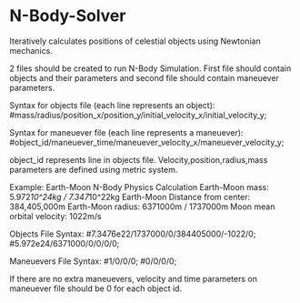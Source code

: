 # N-Body-Solver
Iteratively calculates positions of celestial objects using Newtonian mechanics. 

2 files should be created to run N-Body Simulation. First file should contain objects and their parameters and second file should contain maneuever parameters.

Syntax for objects file (each line represents an object):
#mass/radius/position_x/position_y/initial_velocity_x/initial_velocity_y;

Syntax for maneuever file (each line represents a maneuever):
#object_id/maneuever_time/maneuever_velocity_x/maneuever_velocity_y;

object_id represents line in objects file. Velocity,position,radius,mass parameters are defined using metric system.

Example: Earth-Moon N-Body Physics Calculation
Earth-Moon mass: 5.972*10^24kg / 7.347*10^22kg      Earth-Moon Distance from center: 384,405,000m
Earth-Moon radius: 6371000m / 1737000m                 Moon mean orbital velocity: 1022m/s

Objects File Syntax:
#7.3476e22/1737000/0/384405000/-1022/0;
#5.972e24/6371000/0/0/0/0;

Maneuevers File Syntax:
#1/0/0/0;
#0/0/0/0;

If there are no extra maneuevers, velocity and time parameters on maneuever file should be 0 for each object id.
